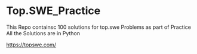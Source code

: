 # Top.SWE_Practice
This Repo containsc 100 solutions for top.swe Problems as part of Practice
All the Solutions are in Python

https://topswe.com/
